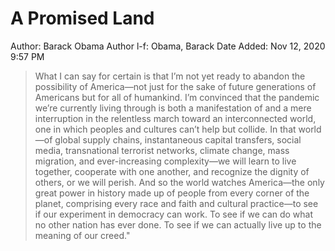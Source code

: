 # A Promised Land

Author: Barack Obama
Author l-f: Obama, Barack
Date Added: Nov 12, 2020 9:57 PM

> What I can say for certain is that I’m not yet ready to abandon the possibility of America—not just for the sake of future generations of Americans but for all of humankind. I’m convinced that the pandemic we’re currently living through is both a manifestation of and a mere interruption in the relentless march toward an interconnected world, one in which peoples and cultures can’t help but collide. In that world—of global supply chains, instantaneous capital transfers, social media, transnational terrorist networks, climate change, mass migration, and ever-increasing complexity—we will learn to live together, cooperate with one another, and recognize the dignity of others, or we will perish. And so the world watches America—the only great power in history made up of people from every corner of the planet, comprising every race and faith and cultural practice—to see if our experiment in democracy can work. To see if we can do what no other nation has ever done. To see if we can actually live up to the meaning of our creed."